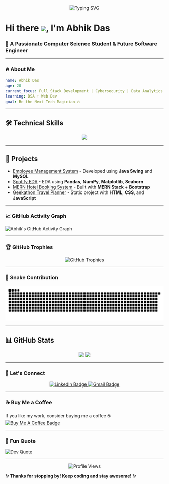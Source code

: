 
<!-- Banner Animation -->
<p align="center">
  <img src="https://readme-typing-svg.herokuapp.com?font=Fira+Code&duration=3000&pause=500&color=F70000&width=435&lines=Welcome+to+My+GitHub+Profile!;Full+Stack+Developer+%7C+Cybersecurity+Enthusiast;Passionate+about+Tech+and+Innovation" alt="Typing SVG" />
</p>

# Hi there <img src="https://media.giphy.com/media/hvRJCLFzcasrR4ia7z/giphy.gif" width="30px">, I'm **Abhik Das**
### 🚀 A Passionate Computer Science Student & Future Software Engineer  

---

### 🔥 About Me
```yaml
name: Abhik Das
age: 20
current_focus: Full Stack Development | Cybersecurity | Data Analytics
learning: DSA + Web Dev
goal: Be the Next Tech Magician 🔥
```

---

## 🛠️ **Technical Skills**
<div align="center">
  <img src="https://skillicons.dev/icons?i=java,python,react,nodejs,mongodb,mysql,html,css,bootstrap,git,github,arduino,vscode" />
</div>

---

## 🚀 **Projects**
- [Employee Management System](https://github.com/AO811/Employee-Management-System) - Developed using **Java Swing** and **MySQL**  
- [Spotify EDA](https://github.com/AO811/SpotifyEDA) - EDA using **Pandas**, **NumPy**, **Matplotlib**, **Seaborn**  
- [MERN Hotel Booking System](https://github.com/AO811/MERN-Hotel-Booking-System) - Built with **MERN Stack** + **Bootstrap**  
- [Geekathon Travel Planner](https://github.com/AO811/Geekathon_TravelPlanner) - Static project with **HTML**, **CSS**, and **JavaScript**  

---

### 📈 GitHub Activity Graph
![Abhik's GitHub Activity Graph](https://github-readme-activity-graph.cyclic.app/graph?username=AO811&theme=react-dark)

---

### 🏆 GitHub Trophies
<p align="center">
  <img src="https://github-profile-trophy.vercel.app/?username=AO811&theme=onedark&no-frame=true" alt="GitHub Trophies">
</p>

---

### 🐍 Snake Contribution
<p align="center">
  <img src="https://raw.githubusercontent.com/AO811/AO811/main/dist/github-contribution-grid-snake.svg" />
</p>

---

## 📊 GitHub Stats
<p align="center">
  <img src="https://github-readme-stats.vercel.app/api?username=AO811&show_icons=true&theme=radical" height="160px" />
  <img src="https://streak-stats.demolab.com?user=AO811&theme=radical" height="160px" />
</p>

---

### 💬 Let's Connect
<p align="center">
  <a href="https://www.linkedin.com/in/abhikdas0811">
    <img src="https://img.shields.io/badge/LinkedIn-blue?style=for-the-badge&logo=linkedin" alt="LinkedIn Badge"/>
  </a>
  <a href="mailto:abhikdas0811@gmail.com">
    <img src="https://img.shields.io/badge/Gmail-D14836?style=for-the-badge&logo=gmail" alt="Gmail Badge"/>
  </a>
</p>

---

### ☕ Buy Me a Coffee
If you like my work, consider buying me a coffee ☕  
<a href="https://www.buymeacoffee.com/abhikdas" target="_blank">
    <img src="https://img.shields.io/badge/Buy_Me_A_Coffee-F4A460?style=for-the-badge&logo=buy-me-a-coffee&logoColor=white" alt="Buy Me A Coffee Badge">
</a>

---

### 📌 Fun Quote
![Dev Quote](https://quotes-github-readme.vercel.app/api?type=horizontal&theme=dark)

---

<p align="center">
  <img src="https://komarev.com/ghpvc/?username=AO811&color=blue" alt="Profile Views"/>
</p>

**✨ Thanks for stopping by! Keep coding and stay awesome! ✨**
